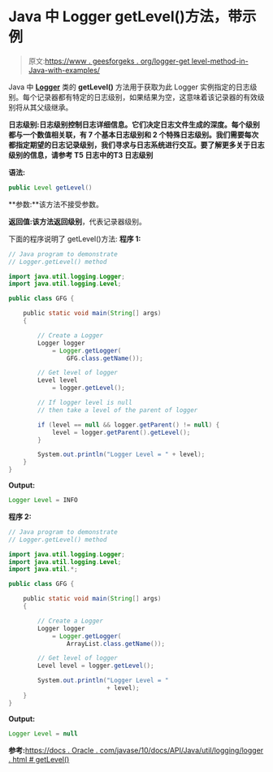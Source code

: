 # Java 中 Logger getLevel()方法，带示例

> 原文:[https://www . geesforgeks . org/logger-get level-method-in-Java-with-examples/](https://www.geeksforgeeks.org/logger-getlevel-method-in-java-with-examples/)

Java 中 **[Logger](https://www.geeksforgeeks.org/logging-in-java/)** 类的 **getLevel()** 方法用于获取为此 Logger 实例指定的日志级别。每个记录器都有特定的日志级别，如果结果为空，这意味着该记录器的有效级别将从其父级继承。

**日志级别:**日志级别控制日志详细信息。它们决定日志文件生成的深度。每个级别都与一个数值相关联，有 7 个基本日志级别和 2 个特殊日志级别。我们需要每次都指定期望的日志记录级别，我们寻求与日志系统进行交互。要了解更多关于日志级别的信息，请参考 T5 日志中的**T3 日志级别**

**语法:**

```java
public Level getLevel()

```

**参数:**该方法不接受参数。

**返回值:**该方法返回**级别**，代表记录器级别。

下面的程序说明了 getLevel()方法:
**程序 1:**

```java
// Java program to demonstrate
// Logger.getLevel() method

import java.util.logging.Logger;
import java.util.logging.Level;

public class GFG {

    public static void main(String[] args)
    {

        // Create a Logger
        Logger logger
            = Logger.getLogger(
                GFG.class.getName());

        // Get level of logger
        Level level
            = logger.getLevel();

        // If logger level is null
        // then take a level of the parent of logger

        if (level == null && logger.getParent() != null) {
            level = logger.getParent().getLevel();
        }

        System.out.println("Logger Level = " + level);
    }
}
```

**Output:**

```java
Logger Level = INFO

```

**程序 2:**

```java
// Java program to demonstrate
// Logger.getLevel() method

import java.util.logging.Logger;
import java.util.logging.Level;
import java.util.*;

public class GFG {

    public static void main(String[] args)
    {

        // Create a Logger
        Logger logger
            = Logger.getLogger(
                ArrayList.class.getName());

        // Get level of logger
        Level level = logger.getLevel();

        System.out.println("Logger Level = "
                           + level);
    }
}
```

**Output:**

```java
Logger Level = null

```

**参考:**[https://docs . Oracle . com/javase/10/docs/API/Java/util/logging/logger . html # getLevel()](https://docs.oracle.com/javase/10/docs/api/java/util/logging/Logger.html#getLevel())